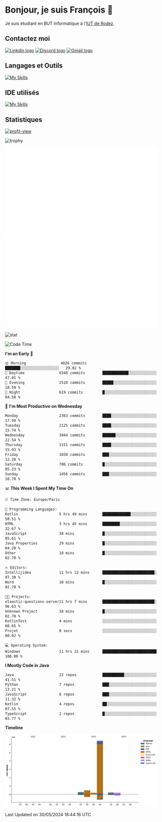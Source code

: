 # Bonjour, je suis François 👋

Je suis étudiant en BUT Informatique à l'[IUT de Rodez](https://iut-rodez.fr).

## Contactez moi

<p>
<a href="https://www.linkedin.com/in/fran%C3%A7ois-de-saint-palais-00985327a/" target="blank"><img src="https://img.shields.io/badge/LinkedIn-0077B5?style=for-the-badge&logo=linkedin&logoColor=white" alt="Linkdin logo"/></a>
<a href="https://discord.gg/francis389" target="blank"><img src="https://img.shields.io/badge/Discord-7289DA?style=for-the-badge&logo=discord&logoColor=white" alt="Discord logo" /></a>
<a href="mailto:francois-sp@gmx.fr" target="blank"><img src="https://img.shields.io/badge/Gmail-D14836?style=for-the-badge&logo=gmail&logoColor=white" alt="Gmail logo"/></a> 
</p>

## Langages et Outils

[![My Skills](https://skillicons.dev/icons?i=java,py,kotlin,spring,git,html,css,sass,svelte,vue,angular,react,bootstrap,ts,jquery,js,php,mysql,sqlite,grafana,linux,windows,figma,postman)](https://skillicons.dev)

## IDE utilisés

[![My Skills](https://skillicons.dev/icons?i=idea,phpstorm,pycharm,androidstudio,vscode,webstorm,eclipse)](https://skillicons.dev)

## Statistiques

[![profil-view](https://komarev.com/ghpvc/?username=francois389&label=Profile%20views&color=0e75b6&style=flat)](https://github.com/ryo-ma/github-profile-trophy)

![trophy](https://github-profile-trophy.vercel.app/?username=Francois389&theme=onedark&column=-1)

![top-lang](https://raw.githubusercontent.com/Francois389/github-stat/master/generated/languages.svg#gh-dark-mode-only)
![](https://raw.githubusercontent.com/Francois389/github-stat/master/generated/overview.svg#gh-dark-mode-only)

![stat](https://github-readme-stats.vercel.app/api?username=francois389&show_icons=true&locale=fr&theme=onedark)

<!--START_SECTION:waka-->
![Code Time](http://img.shields.io/badge/Code%20Time-243%20hrs%2037%20mins-blue)

**I'm an Early 🐤** 

```text
🌞 Morning                4026 commits        ███████░░░░░░░░░░░░░░░░░░   29.82 % 
🌆 Daytime                6348 commits        ████████████░░░░░░░░░░░░░   47.01 % 
🌃 Evening                2510 commits        █████░░░░░░░░░░░░░░░░░░░░   18.59 % 
🌙 Night                  619 commits         █░░░░░░░░░░░░░░░░░░░░░░░░   04.58 % 
```
📅 **I'm Most Productive on Wednesday** 

```text
Monday                   2363 commits        ████░░░░░░░░░░░░░░░░░░░░░   17.50 % 
Tuesday                  2125 commits        ████░░░░░░░░░░░░░░░░░░░░░   15.74 % 
Wednesday                3044 commits        ██████░░░░░░░░░░░░░░░░░░░   22.54 % 
Thursday                 2151 commits        ████░░░░░░░░░░░░░░░░░░░░░   15.93 % 
Friday                   1658 commits        ███░░░░░░░░░░░░░░░░░░░░░░   12.28 % 
Saturday                 706 commits         █░░░░░░░░░░░░░░░░░░░░░░░░   05.23 % 
Sunday                   1456 commits        ███░░░░░░░░░░░░░░░░░░░░░░   10.78 % 
```


📊 **This Week I Spent My Time On** 

```text
🕑︎ Time Zone: Europe/Paris

💬 Programming Languages: 
Kotlin                   5 hrs 49 mins       █████████████░░░░░░░░░░░░   50.51 % 
HTML                     3 hrs 45 mins       ████████░░░░░░░░░░░░░░░░░   32.67 % 
JavaScript               38 mins             █░░░░░░░░░░░░░░░░░░░░░░░░   05.61 % 
Java Properties          29 mins             █░░░░░░░░░░░░░░░░░░░░░░░░   04.29 % 
Other                    18 mins             █░░░░░░░░░░░░░░░░░░░░░░░░   02.70 % 

🔥 Editors: 
Intellijidea             11 hrs 12 mins      ████████████████████████░   97.30 % 
Word                     18 mins             █░░░░░░░░░░░░░░░░░░░░░░░░   02.70 % 

🐱‍💻 Projects: 
elaastic-questions-server11 hrs 7 mins       ████████████████████████░   96.63 % 
Unknown Project          18 mins             █░░░░░░░░░░░░░░░░░░░░░░░░   02.70 % 
KotlinTest               4 mins              ░░░░░░░░░░░░░░░░░░░░░░░░░   00.65 % 
Projet                   0 secs              ░░░░░░░░░░░░░░░░░░░░░░░░░   00.02 % 

💻 Operating System: 
Windows                  11 hrs 31 mins      █████████████████████████   100.00 % 
```

**I Mostly Code in Java** 

```text
Java                     22 repos            ██████████░░░░░░░░░░░░░░░   41.51 % 
Python                   7 repos             ███░░░░░░░░░░░░░░░░░░░░░░   13.21 % 
JavaScript               6 repos             ███░░░░░░░░░░░░░░░░░░░░░░   11.32 % 
Kotlin                   4 repos             ██░░░░░░░░░░░░░░░░░░░░░░░   07.55 % 
TypeScript               2 repos             █░░░░░░░░░░░░░░░░░░░░░░░░   03.77 % 
```



**Timeline**

![Lines of Code chart](https://raw.githubusercontent.com/Francois389/Francois389/main/assets/bar_graph.png)


 Last Updated on 30/05/2024 18:44:16 UTC
<!--END_SECTION:waka-->
